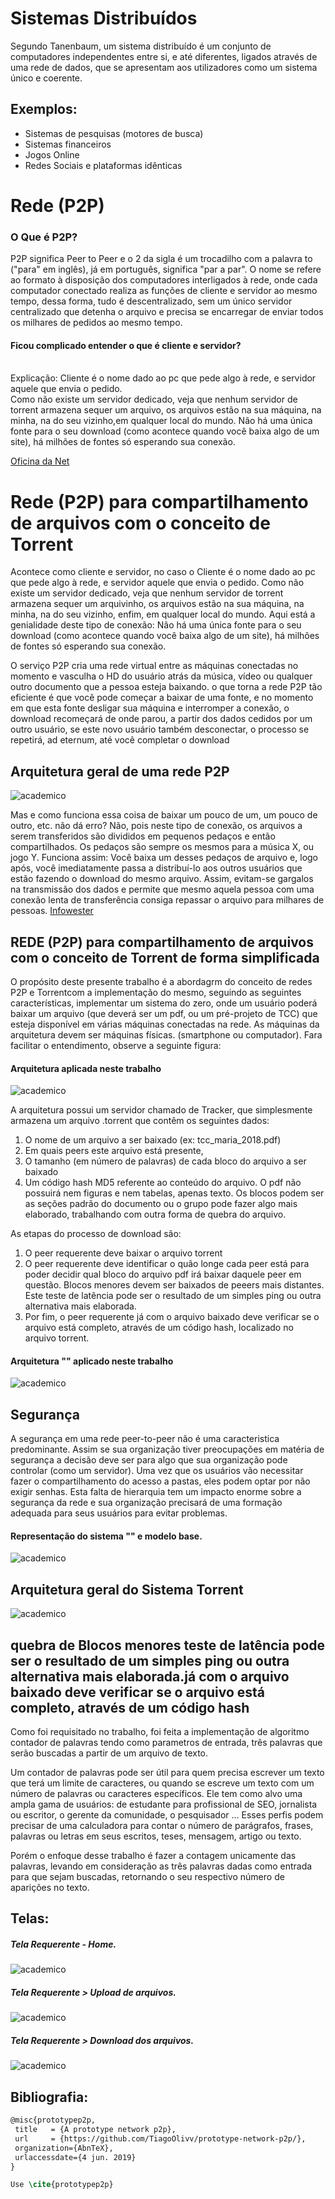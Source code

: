 # Sistemas Distribuídos
<p>
Segundo Tanenbaum, um sistema distribuído é um conjunto de computadores independentes entre si, e até diferentes, ligados através de uma rede de dados, que se apresentam aos utilizadores como um sistema único e coerente.
</p>

## Exemplos:
- Sistemas de pesquisas (motores de busca)
- Sistemas financeiros
- Jogos Online
- Redes Sociais e plataformas idênticas



# Rede (P2P)
### O Que é P2P?

<p>P2P significa Peer to Peer e o 2 da sigla é um trocadilho com a palavra to ("para" em inglês), já em português, significa "par a par". O nome se refere ao formato à disposição dos computadores interligados à rede, onde cada computador conectado realiza as funções de cliente e servidor ao mesmo tempo, dessa forma, tudo é descentralizado, sem um único servidor centralizado que detenha o arquivo e precisa se encarregar de enviar todos os milhares de pedidos ao mesmo tempo.</p>

#### Ficou complicado entender o que é cliente e servidor? 
<br/>
Explicação: Cliente é o nome dado ao pc que pede algo à rede, e servidor aquele que envia o pedido. <br/>
Como não existe um servidor dedicado, veja que nenhum servidor de torrent armazena sequer um arquivo, os arquivos estão na sua máquina, na minha, na do seu vizinho,em qualquer local do mundo. Não há uma única fonte para o seu download (como acontece quando você baixa algo de um site), há milhões de fontes só esperando sua conexão.

[Oficina da Net](https://www.oficinadanet.com.br/post/14046-o-que-e-p2p-e-como-ela-funciona)

# Rede (P2P) para compartilhamento de arquivos com o conceito de Torrent 
<p>Acontece como cliente e servidor, no caso o Cliente é o nome dado ao pc que pede algo à rede, e servidor aquele que envia o pedido. Como não existe um servidor dedicado, veja que nenhum servidor de torrent armazena sequer um arquivinho, os arquivos estão na sua máquina, na minha, na do seu vizinho, enfim, em qualquer local do mundo. Aqui está a genialidade deste tipo de conexão: Não há uma única fonte para o seu download (como acontece quando você baixa algo de um site), há milhões de fontes só esperando sua conexão.</p>

O serviço P2P cria uma rede virtual entre as máquinas conectadas no momento e vasculha o HD do usuário atrás da música, vídeo ou qualquer outro documento que a pessoa esteja baixando.
 o que torna a rede P2P tão eficiente é que você pode começar a baixar de uma fonte, e no momento em que esta fonte desligar sua máquina e interromper a conexão, o download recomeçará de onde parou, a partir dos dados cedidos por um outro usuário, se este novo usuário também desconectar, o processo se repetirá, ad eternum, até você completar o download
## Arquitetura geral de uma rede P2P
![academico](img/p2p.jpg)

Mas e como funciona essa coisa de baixar um pouco de um, um pouco de outro, etc. não dá erro? Não, pois neste tipo de conexão, os arquivos a serem transferidos são divididos em pequenos pedaços e então compartilhados. Os pedaços são sempre os mesmos para a música X, ou jogo Y. Funciona assim: Você baixa um desses pedaços de arquivo e, logo após, você imediatamente passa a distribuí-lo aos outros usuários que estão fazendo o download do mesmo arquivo. Assim, evitam-se gargalos na transmissão dos dados e permite que mesmo aquela pessoa com uma conexão lenta de transferência consiga repassar o arquivo para milhares de pessoas. 
[Infowester](https://www.infowester.com/cluster.php)

## REDE (P2P) para compartilhamento de arquivos com o conceito de Torrent  de forma simplificada
O propósito deste presente trabalho é a abordagrm do conceito de redes P2P e Torrentcom a implementação do mesmo, seguindo as seguintes características, implementar um sistema do zero, onde um usuário poderá baixar um arquivo (que deverá ser um pdf, ou um pré-projeto de TCC) que esteja disponível em várias máquinas conectadas na rede. As máquinas da arquitetura devem ser máquinas físicas. (smartphone ou computador). Fara facilitar o entendimento, observe a seguinte figura:  
#### Arquitetura aplicada neste trabalho
![academico](img/figuraprojeto.jpg)


A arquitetura possui um servidor chamado de Tracker, que simplesmente armazena um arquivo .torrent que contêm os seguintes dados:  
1. O nome de um arquivo a ser baixado (ex: tcc_maria_2018.pdf) 
2. Em quais peers este arquivo está presente, 
3. O tamanho (em número de palavras) de cada bloco do arquivo a ser baixado 
4. Um código hash MD5 referente ao conteúdo do arquivo. O pdf não possuirá nem figuras e nem tabelas, apenas texto. Os blocos podem ser as seções padrão do documento ou o grupo pode fazer algo mais elaborado, trabalhando com outra forma de quebra do arquivo.  

As etapas do processo de download são:  
1) O peer requerente deve baixar o arquivo torrent 
2) O peer requerente deve identificar o quão longe cada peer está para poder decidir qual bloco do arquivo pdf irá baixar daquele peer em questão. Blocos menores devem ser baixados de peeers mais distantes. Este teste de latência pode ser o resultado de um simples ping ou outra alternativa mais elaborada.
3) Por fim, o peer requerente já com o arquivo baixado deve verificar se o arquivo está completo, através de um código hash, localizado no arquivo torrent. 

#### Arquitetura "" aplicado neste trabalho
![academico](img/.png)
## Segurança

A segurança em uma rede peer-to-peer não é uma caracteristica predominante. Assim se sua organização tiver preocupações em matéria de segurança a decisão deve ser para algo que sua organização pode controlar (como um servidor). Uma vez que os usuários vão  necessitar fazer o compartilhamento do acesso a pastas, eles podem optar por não exigir senhas. Esta falta de hierarquia tem um impacto enorme sobre a segurança da rede e sua organização precisará de uma formação adequada para seus usuários para evitar problemas.

#### Representação do sistema "" e modelo base.
![academico](img/.png)

## Arquitetura geral do Sistema Torrent
![academico](img/.png)

## quebra de  Blocos menores   teste de latência pode ser o resultado de um simples ping ou outra alternativa mais elaborada.já com o arquivo baixado deve verificar se o arquivo está completo, através de um código hash

Como foi requisitado no trabalho, foi feita a implementação de algoritmo contador de palavras tendo como parametros de entrada, três palavras que serão buscadas a partir de um arquivo de texto.

Um contador de palavras pode ser útil para quem precisa escrever um texto que terá um limite de caracteres, ou quando se escreve um texto com um número de palavras ou caracteres específicos. Ele tem como alvo uma ampla gama de usuários: de estudante para profissional de SEO, jornalista ou escritor, o gerente da comunidade, o pesquisador ... Esses perfis podem precisar de uma calculadora para contar o número de parágrafos, frases, palavras ou letras em seus escritos, teses, mensagem, artigo ou texto.

Porém o enfoque desse trabalho é fazer a contagem unicamente das palavras, levando em consideração as três palavras dadas como entrada para que sejam buscadas, retornando o seu respectivo número de aparições no texto.

## Telas:
##### Tela Requerente - Home.
![academico](gui/home.jpeg)
##### Tela Requerente > Upload de arquivos.
![academico](gui/upload.jpeg)
##### Tela Requerente > Download dos arquivos.
![academico](gui/download.jpeg)


## Bibliografia:

```LateX
@misc{prototypep2p,
 title   = {A prototype network p2p},
 url     = {https://github.com/TiagoOlivv/prototype-network-p2p/},
 organization={AbnTeX},
 urlaccessdate={4 jun. 2019}
}
```
```LateX
Use \cite{prototypep2p}
```
